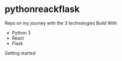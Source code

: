 # pythonreackflask
Repo on my journey with the 3 technologies
Build With
- Python 3
- React
- Flask

Getting started



